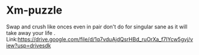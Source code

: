 # Xm-puzzle
Swap and crush like onces even in pair don't do for singular sane as it will take away your life . Link:https://drive.google.com/file/d/1q7vduAjdQsrHBd_ruOrXa_f7IYcw5gvj/view?usp=drivesdk 
